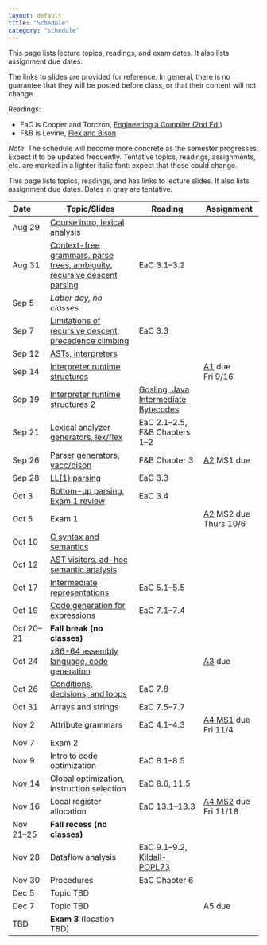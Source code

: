 ```yaml
---
layout: default
title: "Schedule"
category: "schedule"
---
```


This page lists lecture topics, readings, and exam dates.  It also lists assignment due dates.

The links to slides are provided for reference.  In general, there is no
guarantee that they will be posted before class, or that their content
will not change.

Readings:

* EaC is Cooper and Torczon, [Engineering a Compiler (2nd
  Ed.)](https://www.elsevier.com/books/engineering-a-compiler/cooper/978-0-12-088478-0)
* F&amp;B is Levine, [Flex and Bison](https://www.oreilly.com/library/view/flex-bison/9780596805418/)

*Note*: The schedule will become more concrete as the semester
progresses. Expect it to be updated frequently.  Tentative topics,
readings, assignments, etc. are marked <span class="tentative">in
a lighter italic font</span>: expect that these could change.

This page lists topics, readings, and has links to lecture slides.
It also lists assignment due dates.  Dates <span class="tentative">in
gray</span> are tentative.

Date&nbsp;&nbsp;&nbsp;&nbsp;&nbsp; | Topic/Slides | Reading | Assignment
------------------ | ------------ | ------- | ----------
Aug 29 | [Course intro, lexical analysis](lectures/lecture01-public.pdf) |  | 
Aug 31 | [Context-free grammars, parse trees, ambiguity, recursive descent parsing](lectures/lecture02-public.pdf) | EaC 3.1–3.2 | 
Sep 5 | *Labor day, no classes* |  | 
Sep 7 | [Limitations of recursive descent, precedence climbing](lectures/lecture03-public.pdf) | EaC 3.3 | 
Sep 12 | [ASTs, interpreters](lectures/lecture04-public.pdf) |  | 
Sep 14 | [Interpreter runtime structures](lectures/lecture05-public.pdf) |  | [A1](assign/assign01.html) due<br>Fri 9/16
Sep 19 | [Interpreter runtime structures 2](lectures/lecture06-public.pdf) | [Gosling, Java Intermediate Bytecodes](https://dl.acm.org/doi/pdf/10.1145/202529.202541) | 
Sep 21 | [Lexical analyzer generators, lex/flex](lectures/lecture07-public.pdf) | EaC 2.1–2.5, F&amp;B Chapters 1–2 | 
Sep 26 | [Parser generators, yacc/bison](lectures/lecture08-public.pdf) | F&amp;B Chapter 3 | [A2](assign/assign02.html) MS1 due
Sep 28 | [LL(1) parsing](lectures/lecture09-public.pdf) | EaC 3.3 | 
Oct 3 | [Bottom-up parsing, Exam 1 review](lectures/lecture10-public.pdf) | EaC 3.4 | 
Oct 5 | Exam 1 |  | [A2](assign/assign02.html) MS2 due Thurs 10/6
Oct 10 | [C syntax and semantics](lectures/lecture11-public.pdf) |  | 
Oct 12 | [AST visitors, ad-hoc semantic analysis](lectures/lecture12-public.pdf) |  | 
Oct 17 | [Intermediate representations](lectures/Intermediate_Representations.pdf) | EaC 5.1–5.5 | 
Oct 19 | [Code generation for expressions](lectures/Code_Shape_I_Quick_Intro_to_Code_Generation_+_Code_Shape_for_Expressions.pdf) | EaC 7.1–7.4 | 
Oct 20–21 | **Fall break (no classes)** |  | 
Oct 24 | [x86-64 assembly language, code generation](lectures/lecture15-public.pdf) |  | [A3](assign/assign03.html) due
Oct 26 | [Conditions, decisions, and loops](lectures/Code_Shape_III_Boolean_and_Relational_Expressions_+_Control_Flow.pdf) | EaC 7.8 | 
Oct 31 | <span class='tentative'>Arrays and strings</span> | <span class='tentative'>EaC 7.5–7.7</span> | 
Nov 2 | <span class='tentative'>Attribute grammars</span> | <span class='tentative'>EaC 4.1–4.3</span> | [A4 MS1](assign/assign04.html) due<br>Fri 11/4
Nov 7 | Exam 2 |  | 
Nov 9 | <span class='tentative'>Intro to code optimization</span> | <span class='tentative'>EaC 8.1–8.5</span> | 
Nov 14 | <span class='tentative'>Global optimization, instruction selection</span> | <span class='tentative'>EaC 8.6, 11.5</span> | 
Nov 16 | <span class='tentative'>Local register allocation</span> | <span class='tentative'>EaC 13.1–13.3</span> | [A4 MS2](assign/assign04.html) due<br>Fri 11/18
Nov 21–25 | **Fall recess (no classes)** |  | 
Nov 28 | <span class='tentative'>Dataflow analysis</span> | <span class='tentative'>EaC 9.1–9.2, <a href='lectures/kildall-popl73.pdf'>Kildall-POPL73</a></span> | 
Nov 30 | <span class='tentative'>Procedures</span> | <span class='tentative'>EaC Chapter 6</span> | 
Dec 5 | <span class='tentative'>Topic TBD</span> |  | 
Dec 7 | <span class='tentative'>Topic TBD</span> |  | <span class='tentative'>A5 due</span>
TBD | **Exam 3** (location TBD) |  | 
